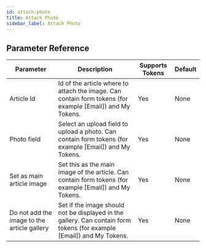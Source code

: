 ```yaml
---
id: attach-photo
title: Attach Photo
sidebar_label: Attach Photo
---
```





## Parameter Reference
| Parameter | Description | Supports Tokens | Default |
| -- | -- | -- | -- |
| Article Id | Id of the article where to attach the image. Can contain form tokens (for example [Email]) and My Tokens. | Yes | None |
| Photo field | Select an upload field to upload a photo. Can contain form tokens (for example [Email]) and My Tokens. | Yes | None |
| Set as main article image | Set this as the main image of the article. Can contain form tokens (for example [Email]) and My Tokens. | Yes | None |
| Do not add the image to the article gallery | Set if the image should not be displayed in the gallery. Can contain form tokens (for example [Email]) and My Tokens. | Yes | None |
